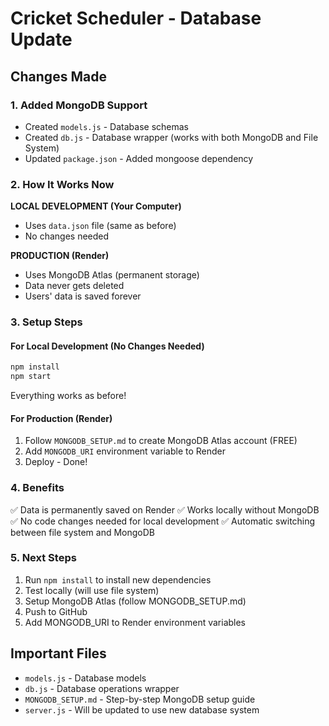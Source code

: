 # Cricket Scheduler - Database Update

## Changes Made

### 1. Added MongoDB Support
- Created `models.js` - Database schemas
- Created `db.js` - Database wrapper (works with both MongoDB and File System)
- Updated `package.json` - Added mongoose dependency

### 2. How It Works Now

**LOCAL DEVELOPMENT (Your Computer)**
- Uses `data.json` file (same as before)
- No changes needed

**PRODUCTION (Render)**
- Uses MongoDB Atlas (permanent storage)
- Data never gets deleted
- Users' data is saved forever

### 3. Setup Steps

#### For Local Development (No Changes Needed)
```bash
npm install
npm start
```
Everything works as before!

#### For Production (Render)
1. Follow `MONGODB_SETUP.md` to create MongoDB Atlas account (FREE)
2. Add `MONGODB_URI` environment variable to Render
3. Deploy - Done!

### 4. Benefits
✅ Data is permanently saved on Render
✅ Works locally without MongoDB
✅ No code changes needed for local development
✅ Automatic switching between file system and MongoDB

### 5. Next Steps
1. Run `npm install` to install new dependencies
2. Test locally (will use file system)
3. Setup MongoDB Atlas (follow MONGODB_SETUP.md)
4. Push to GitHub
5. Add MONGODB_URI to Render environment variables

## Important Files
- `models.js` - Database models
- `db.js` - Database operations wrapper
- `MONGODB_SETUP.md` - Step-by-step MongoDB setup guide
- `server.js` - Will be updated to use new database system
